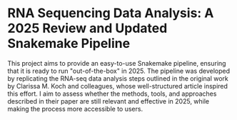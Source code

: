# RNA Sequencing Data Analysis: A 2025 Review and Updated Snakemake Pipeline

This project aims to provide an easy-to-use Snakemake pipeline, ensuring that it is ready to run "out-of-the-box" in 2025. The pipeline was developed by replicating the RNA-seq data analysis steps outlined in the original work by Clarissa M. Koch and colleagues, whose well-structured article inspired this effort. I aim to assess whether the methods, tools, and approaches described in their paper are still relevant and effective in 2025, while making the process more accessible to users.

